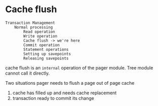 # Cache flush

``` 
Transaction Management
    Normal processing
        Read operation
        Write operation
        Cache flush -> we're here
        Commit operation
        Statement operations 
        Setting up savepoints
        Releasing savepoints
```

cache flush is an `internal` operation of the pager module.
Tree module cannot call it directly.

Two situations pager needs to flush a page out of page cache
1. cache has filled up and needs cache replacement
2. transaction ready to commit its change

